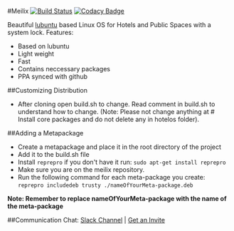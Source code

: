 #Meilix
[![Build Status](https://travis-ci.org/fossasia/meilix.svg?branch=master)](https://travis-ci.org/fossasia/meilix)
[![Codacy Badge](https://api.codacy.com/project/badge/Grade/06b894182dda4c8fb85f0025b11d6e72)](https://www.codacy.com/app/mb/meilix?utm_source=github.com&amp;utm_medium=referral&amp;utm_content=fossasia/meilix&amp;utm_campaign=Badge_Grade)

Beautiful [lubuntu](http://lubuntu.net) based Linux OS for Hotels and Public Spaces with a system lock.
Features:
* Based on lubuntu
* Light weight
* Fast
* Contains neccessary packages
* PPA synced with github

##Customizing Distribution

- After cloning open build.sh to change. Read comment in build.sh to understand how to change.
(Note: Please not change anything at # Install core packages and do not delete any in hotelos folder).

##Adding a Metapackage
- Create a metapackage and place it in the root directory of the project
- Add it to the build.sh file
- Install `reprepro` if you don't have it run: `sudo apt-get install reprepro`
- Make sure you are on the meilix repository.
- Run the following command for each meta-package you create: `reprepro includedeb trusty ./nameOfYourMeta-package.deb`

**Note: Remember to replace nameOfYourMeta-package with the name of the meta-package**

##Communication
Chat: [Slack Channel](http://fossasia.slack.com/messages/linux/) | [Get an Invite](http://fossasia-slack.herokuapp.com/)
